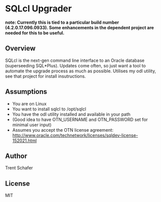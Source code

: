 # SQLcl Upgrader

**note: Currently this is tied to a particular build number (4.2.0.17.096.0933). Some enhancements in the dependent project are needed for this to be useful.**

## Overview

SQLcl is the next-gen command line interface to an Oracle database (superseeding SQL*Plus). Updates come often, so just want a tool to automate the upgrade process as much as possible. Utilises my odl utility, see that project for install insutructions.

## Assumptions

* You are on Linux
* You want to install sqlcl to /opt/sqlcl
* You have the odl utility installed and available in your path
* (Good idea to have OTN_USERNAME and OTN_PASSWORD set for minimal user input)
* Assumes you accept the OTN license agreement: http://www.oracle.com/technetwork/licenses/sqldev-license-152021.html

## Author

Trent Schafer

## License

MIT

